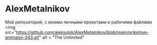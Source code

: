 # AlexMetalnikov
Мой репозиторий, с моими личными проектами и рабочими файлами
<img src="https://github.com/aleksulsk/AlexMetalnikov/blob/main/prikolnye-animatsii-343.gif" alt = "The Unlimited"
